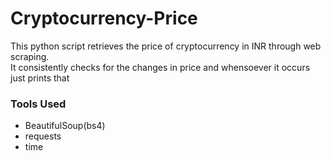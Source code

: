 # Cryptocurrency-Price
<p> This python script retrieves the price of cryptocurrency in INR through web scraping.<br/>
It consistently checks for the changes in price and whensoever it occurs just prints that</h2>

<h3> Tools Used </h3>
<ul>
  <li>BeautifulSoup(bs4)</li>
  <li> requests</li>
  <li>time</li>
</ul>
